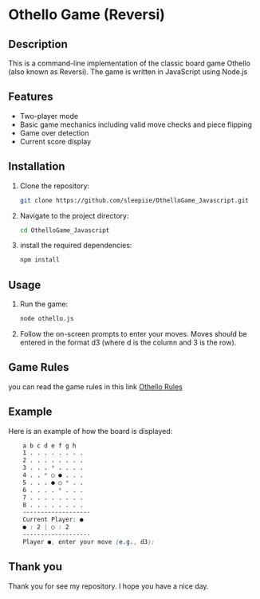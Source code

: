 # Othello Game (Reversi)

## Description

This is a command-line implementation of the classic board game Othello (also known as Reversi). The game is written in JavaScript using Node.js

## Features

- Two-player mode
- Basic game mechanics including valid move checks and piece flipping
- Game over detection
- Current score display

## Installation

1. Clone the repository:

   ```bash
   git clone https://github.com/sleepiie/OthelloGame_Javascript.git

2. Navigate to the project directory:
    ```bash
    cd OthelloGame_Javascript

3. install the required dependencies:
    ```bash
    npm install

## Usage

1. Run the game:
    ```bash
    node othello.js
2. Follow the on-screen prompts to enter your moves. Moves should be entered in the format d3 (where d is the column and 3 is the row).

## Game Rules

you can read the game rules in this link [Othello Rules](https://www.worldothello.org/about/about-othello/othello-rules/official-rules/english)

## Example
Here is an example of how the board is displayed:

```css
    a b c d e f g h
    1 . . . . . . . .
    2 . . . . . . . .
    3 . . . * . . . .
    4 . . * ○ ● . . .
    5 . . . ● ○ * . .
    6 . . . . * . . .
    7 . . . . . . . .
    8 . . . . . . . .
    -------------------
    Current Player: ●
    ● : 2 | ○ : 2
    -------------------
    Player ●, enter your move (e.g., d3):
```
## Thank you
Thank you for see my repository. I hope you have a nice day.


